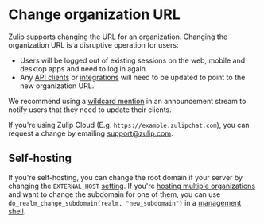 # Change organization URL

Zulip supports changing the URL for an organization.  Changing the
organization URL is a disruptive operation for users:

* Users will be logged out of existing sessions on the web, mobile and
  desktop apps and need to log in again.
* Any [API clients](/api) or [integrations](/integrations) will need
  to be updated to point to the new organization URL.

We recommend using a [wildcard
mention](/help/mention-a-user-or-group#mention-everyone-on-a-stream)
in an announcement stream to notify users that they need to update
their clients.

If you're using Zulip Cloud (E.g. `https://example.zulipchat.com`),
you can request a change by emailing support@zulip.com.

## Self-hosting

If you're self-hosting, you can change the root domain if your server
by changing the `EXTERNAL_HOST` [setting][zulip-settings].  If you're
[hosting multiple organizations][zulip-multiple-organizations] and
want to change the subdomain for one of them, you can use
`do_realm_change_subdomain(realm, "new_subdomain")` in a [management
shell][management-shell].

[zulip-settings]: https://zulip.readthedocs.io/en/stable/production/settings.html
[zulip-multiple-organizations]: https://zulip.readthedocs.io/en/stable/production/multiple-organizations.html
[management-shell]: https://zulip.readthedocs.io/en/stable/production/management-commands.html#manage-py-shell
